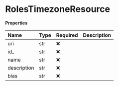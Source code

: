# RolesTimezoneResource

**Properties**

| Name        | Type | Required | Description |
| :---------- | :--- | :------- | :---------- |
| uri         | str  | ❌       |             |
| id\_        | str  | ❌       |             |
| name        | str  | ❌       |             |
| description | str  | ❌       |             |
| bias        | str  | ❌       |             |

<!-- This file was generated by liblab | https://liblab.com/ -->
